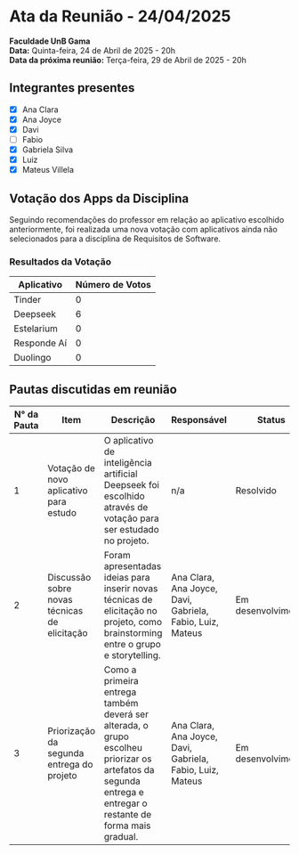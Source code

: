 # Ata da Reunião - 24/04/2025

**Faculdade UnB Gama**  
**Data:** Quinta-feira, 24 de Abril de 2025 - 20h  
**Data da próxima reunião:** Terça-feira, 29 de Abril de 2025 - 20h  

## Integrantes presentes
- [x] Ana Clara
- [x] Ana Joyce
- [x] Davi
- [ ] Fabio
- [x] Gabriela Silva
- [x] Luiz
- [x] Mateus Villela

## Votação dos Apps da Disciplina

Seguindo recomendações do professor em relação ao aplicativo escolhido anteriormente, foi realizada uma nova votação com aplicativos ainda não selecionados para a disciplina de Requisitos de Software.

### Resultados da Votação

| Aplicativo    | Número de Votos |
|---------------|-----------------|
| Tinder        | 0               |
| Deepseek      | 6               |
| Estelarium    | 0               |
| Responde Aí   | 0               |
| Duolingo      | 0               |

## Pautas discutidas em reunião

| N° da Pauta | Item                                | Descrição                                                                                                                                                     | Responsável                              | Status            |
|-------------|-------------------------------------|---------------------------------------------------------------------------------------------------------------------------------------------------------------|------------------------------------------|-------------------|
| 1           | Votação de novo aplicativo para estudo | O aplicativo de inteligência artificial Deepseek foi escolhido através de votação para ser estudado no projeto.                                                 | n/a                                      | Resolvido         |
| 2           | Discussão sobre novas técnicas de elicitação | Foram apresentadas ideias para inserir novas técnicas de elicitação no projeto, como brainstorming entre o grupo e storytelling.                               | Ana Clara, Ana Joyce, Davi, Gabriela, Fabio, Luiz, Mateus | Em desenvolvimento |
| 3           | Priorização da segunda entrega do projeto | Como a primeira entrega também deverá ser alterada, o grupo escolheu priorizar os artefatos da segunda entrega e entregar o restante de forma mais gradual. | Ana Clara, Ana Joyce, Davi, Gabriela, Fabio, Luiz, Mateus | Em desenvolvimento |
